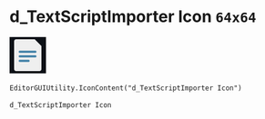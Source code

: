 # d_TextScriptImporter Icon `64x64`
<img src="/img/d_TextScriptImporter%20Icon.png" width=64 height=64>

``` CSharp
EditorGUIUtility.IconContent("d_TextScriptImporter Icon")
```
```
d_TextScriptImporter Icon
```
